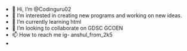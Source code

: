 - 👋 Hi, I’m @Codinguru02
- 👀 I’m interested in creating new programs and working on new ideas. 
- 🌱 I’m currently learning html
- 💞️ I’m looking to collaborate on GDSC GCOEN
- 📫 How to reach me ig- anshul_from_2k5
- 

<!---
Codinguru02/Codinguru02 is a ✨ special ✨ repository because its `README.md` (this file) appears on your GitHub profile.
You can click the Preview link to take a look at your changes.
--->
